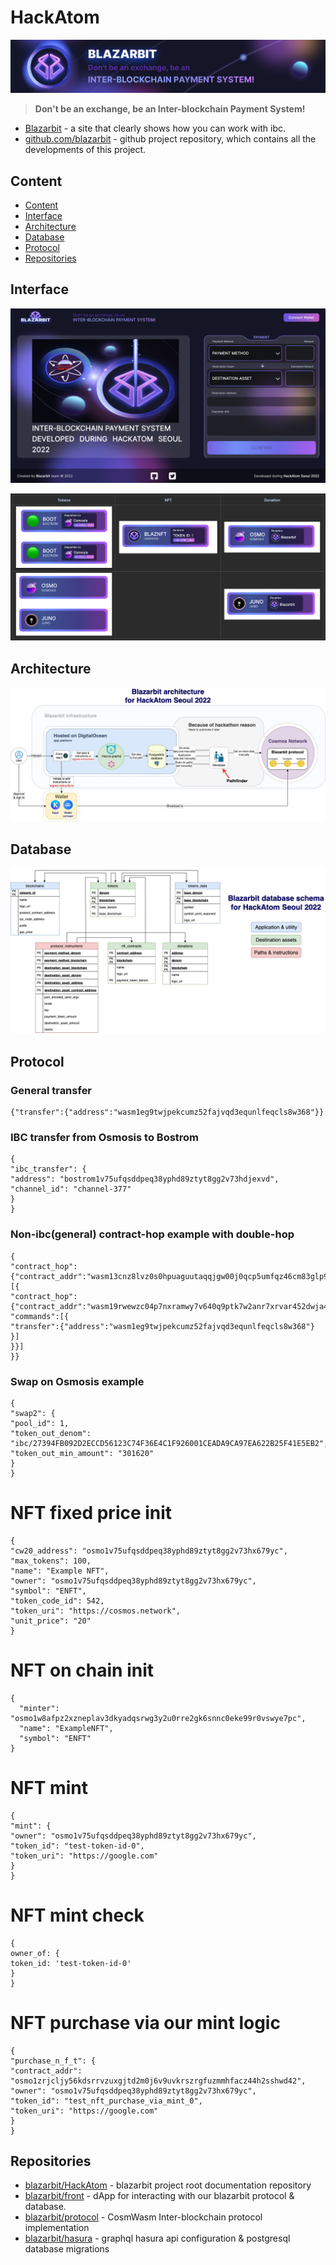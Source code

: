 # HackAtom

![logo](./resources/logo.jpg)

> **Don't be an exchange, be an Inter-blockchain Payment System!**

* [Blazarbit](https://blazarbit.com/) - a site that clearly shows how you can work with ibc.
* [github.com/blazarbit](https://github.com/blazarbit) - github project repository, which contains all the developments of this project.

## Content
* [Content](#Content)
* [Interface](#Interface)
* [Architecture](#Architecture)
* [Database](#Database)
* [Protocol](#Database)
* [Repositories](#Repositories)

## Interface

![](./resources/screenshots/10.PNG)

![](./resources/screenshots/11.PNG)

[comment]: <> ( Tokens                              |  NFT                                 | Donation                            |)

[comment]: <> (:----------------------------------:|:------------------------------------:|:-----------------------------------:|)

[comment]: <> ( ![]&#40;./resources/screenshots/1.PNG&#41;  |  ![]&#40;./resources/screenshots/3.png&#41;  | ![]&#40;./resources/screenshots/4.PNG&#41; |)

[comment]: <> ( ![]&#40;./resources/screenshots/2.PNG&#41;  |                                      | ![]&#40;./resources/screenshots/5.PNG&#41; |)

[comment]: <> (Initial form                        |  On one chain exchange example       | Inter-blockchain NFT purchase       | Modal first state |)

[comment]: <> (:----------------------------------:|:------------------------------------:|:-----------------------------------:|:----:|)

[comment]: <> (![]&#40;./resources/screenshots/6.PNG&#41;  |  ![]&#40;./resources/screenshots/8.png&#41;  | ![]&#40;./resources/screenshots/9.PNG&#41;  | ![]&#40;./resources/screenshots/7.PNG&#41; |)


## Architecture

![logo](./resources/architecture.jpeg)

## Database

![logo](./resources/database.jpeg)

## Protocol

### General transfer
```
{"transfer":{"address":"wasm1eg9twjpekcumz52fajvqd3equnlfeqcls8w368"}}
```

### IBC transfer from Osmosis to Bostrom
```
{
"ibc_transfer": {
"address": "bostrom1v75ufqsddpeq38yphd89ztyt8gg2v73hdjexvd",
"channel_id": "channel-377"
}
}
```
### Non-ibc(general) contract-hop example with double-hop
```
{
"contract_hop":{"contract_addr":"wasm13cnz8lvz0s0hpuaguutaqqjgw00j0qcp5umfqz46cm83glp97pnse2qyfx","commands":[{
"contract_hop":{"contract_addr":"wasm19rwewzc04p7nxramwy7v640q9ptk7w2anr7xrvar452dwja468cqta0pee", "commands":[{
"transfer":{"address":"wasm1eg9twjpekcumz52fajvqd3equnlfeqcls8w368"}
}]
}}]
}}
```
### Swap on Osmosis example
```
{
"swap2": {
"pool_id": 1,
"token_out_denom": "ibc/27394FB092D2ECCD56123C74F36E4C1F926001CEADA9CA97EA622B25F41E5EB2",
"token_out_min_amount": "301620"
}
}
```
# NFT fixed price init
```
{
"cw20_address": "osmo1v75ufqsddpeq38yphd89ztyt8gg2v73hx679yc",
"max_tokens": 100,
"name": "Example NFT",
"owner": "osmo1v75ufqsddpeq38yphd89ztyt8gg2v73hx679yc",
"symbol": "ENFT",
"token_code_id": 542,
"token_uri": "https://cosmos.network",
"unit_price": "20"
}
```
# NFT on chain init
```
{
  "minter": "osmo1w8afpz2xzneplav3dkyadqsrwg3y2u0rre2gk6snnc0eke99r0vswye7pc",
  "name": "ExampleNFT",
  "symbol": "ENFT"
}
```

# NFT mint
```
{
"mint": {
"owner": "osmo1v75ufqsddpeq38yphd89ztyt8gg2v73hx679yc",
"token_id": "test-token-id-0",
"token_uri": "https://google.com"
}
}
```
# NFT mint check
```
{
owner_of: {
token_id: 'test-token-id-0'
}
}
```
# NFT purchase via our mint logic
```
{
"purchase_n_f_t": {
"contract_addr": "osmo1zrjcljy56kdsrrvzuxgjtd2m0j6v9uvkrszrgfuzmmhfacz44h2sshwd42",
"owner": "osmo1v75ufqsddpeq38yphd89ztyt8gg2v73hx679yc",
"token_id": "test_nft_purchase_via_mint_0",
"token_uri": "https://google.com"
}
}
```
## Repositories

* [blazarbit/HackAtom](https://github.com/blazarbit/HackAtom) - blazarbit project root documentation repository
* [blazarbit/front](https://github.com/blazarbit/front) - dApp for interacting with our blazarbit protocol & database.
* [blazarbit/protocol](https://github.com/blazarbit/protocol) - CosmWasm Inter-blockchain protocol implementation
* [blazarbit/hasura](https://github.com/blazarbit/hasura) - graphql hasura api configuration & postgresql database migrations
